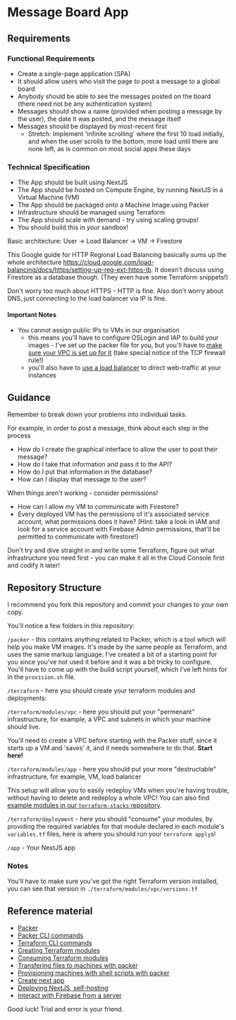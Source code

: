 # Message Board App

## Requirements

### Functional Requirements
- Create a single-page application (SPA)
- It should allow users who visit the page to post a message to a global board
- Anybody should be able to see the messages posted on the board (there need not 
  be any authentication system)
- Messages should show a name (provided when posting a message by the user), 
  the date it was posted, and the message itself
- Messages should be displayed by most-recent first
  - Stretch: Implement 'infinite scrolling' where the first 10 load initially, and when the user
    scrolls to the bottom, more load until there are none left, as is common on most social apps
    these days

### Technical Specification

- The App should be built using NextJS
- The App should be hosted on Compute Engine, by running NextJS in a Virtual Machine (VM)
- The App should be packaged onto a Machine Image using Packer
- Infrastructure should be managed using Terraform
- The App should scale with demand - try using scaling groups!
- You should build this in _your_ sandbox!

Basic architecture: 
User -> Load Balancer -> VM -> Firestore

This Google guide for HTTP Regional Load Balancing basically sums up the whole architecture https://cloud.google.com/load-balancing/docs/https/setting-up-reg-ext-https-lb. It doesn't discuss using Firestore as a database though. (They even have some Terraform snippets!)

Don't worry too much about HTTPS - HTTP is fine. Also don't worry about DNS, just connecting to the load balancer via IP is fine.

#### Important Notes

- You cannot assign public IPs to VMs in our organisation 
    - this means you'll have to 
        configure OSLogin and IAP to build your images - I've set up the packer file for you, 
        but you'll have to [make sure your VPC is set up for it](https://cloud.google.com/iap/docs/using-tcp-forwarding) (take special notice of the TCP firewall rule!)
    - you'll also have to [use a load balancer](https://cloud.google.com/compute/docs/load-balancing-and-autoscaling) to direct web-traffic at your instances

## Guidance

Remember to break down your problems into individual tasks.

For example, in order to post a message, think about each step in the process
- How do I create the graphical interface to allow the user to post their message?
- How do I take that information and pass it to the API?
- How do I put that information in the database?
- How can I display that message to the user?

When things aren't working - consider permissions!
- How can I allow my VM to communicate with Firestore?
- Every deployed VM has the permissions of it's associated service account,
  what permissions does it have?  (Hint: take a look in IAM and look for a 
  service account with Firebase Admin permissions, that'll be permitted to 
  communicate with firestore!)

Don't try and dive straight in and write some Terraform, figure out what infrastructure you need first - you can make it all in the Cloud Console first and codify it later!

## Repository Structure

I recommend you fork this repository and commit your changes to your own copy.

You'll notice a few folders in this repository:

`/packer` - this contains anything related to Packer, which is a tool which will help you make VM images.
  It's made by the same people as Terraform, and uses the same markup language. I've created a bit of a starting point for you
  since you've not used it before and it was a bit tricky to configure. You'll have to come up with the build 
  script yourself, which I've left hints for in the `provision.sh` file.

`/terraform` - here you should create your terraform modules and deployments:

`/terraform/modules/vpc` - here you should put your "permenant" infrastructure, for example, a VPC and subnets in which your machine should live.

You'll need to create a VPC before starting with the Packer stuff, since it starts up a VM and 'saves' it, and it needs somewhere to do that. **Start here!**

`/terraform/modules/app` - here you should put your more "destructable" infrastructure, for example, VM, load balancer

This setup will allow you to easily redeploy VMs when you're having trouble, without
having to delete and redeploy a whole VPC! You can also find 
[example modules in our `terraform-stacks` repository](https://github.com/sainsburys-tech/gcp-terraform-modules-stacks/tree/main/terraform).

`/terraform/deployment` - here you should "consume" your modules, by providing the required variables for that module declared in each module's `variables.tf` files, here is where you should run your `terraform apply`s!

`/app` - Your NextJS app

### Notes

You'll have to make sure you've got the right Terraform version installed, you can see that version in `./terraform/modules/vpc/versions.tf`

## Reference material

- [Packer](https://www.packer.io/docs)
- [Packer CLI commands](https://www.packer.io/docs/commands)
- [Terraform CLI commands](https://www.terraform.io/cli/commands)
- [Creating Terraform modules](https://www.terraform.io/language/modules/develop)
- [Consuming Terraform modules](https://www.terraform.io/language/modules/syntax)
- [Transfering files to machines with packer](https://www.packer.io/docs/provisioners/file)
- [Provisioning machines with shell scripts with packer](https://www.packer.io/docs/provisioners/shell)
- [Create next app](https://nextjs.org/docs/api-reference/create-next-app)
- [Deploying NextJS, self-hosting](https://nextjs.org/docs/deployment#nodejs-server)
- [Interact with Firebase from a server](https://cloud.google.com/firestore/docs/create-database-server-client-library)

Good luck! Trial and error is your friend.